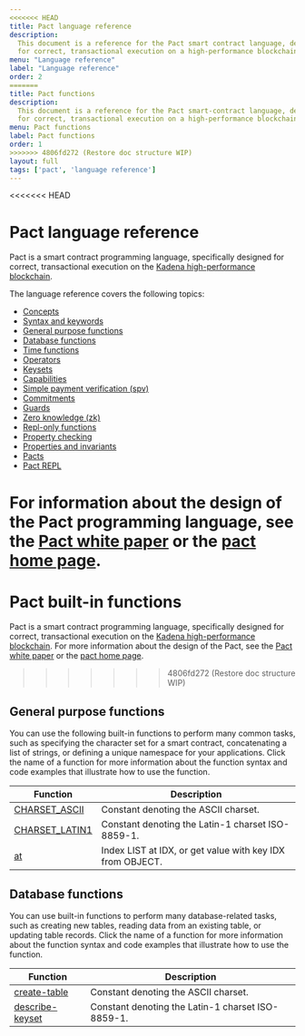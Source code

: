 ```yaml
---
<<<<<<< HEAD
title: Pact language reference
description:
  This document is a reference for the Pact smart contract language, designed
  for correct, transactional execution on a high-performance blockchain.
menu: "Language reference"
label: "Language reference"
order: 2
=======
title: Pact functions
description:
  This document is a reference for the Pact smart-contract language, designed
  for correct, transactional execution on a high-performance blockchain.
menu: Pact functions
label: Pact functions
order: 1
>>>>>>> 4806fd272 (Restore doc structure WIP)
layout: full
tags: ['pact', 'language reference']
---
```


<<<<<<< HEAD
# Pact language reference

Pact is a smart contract programming language, specifically designed for correct, transactional execution on the [Kadena high-performance blockchain](http://kadena.io).

The language reference covers the following topics:
- [Concepts](/reference/pact/concepts)
- [Syntax and keywords](/reference/pact/syntax)
- [General purpose functions](/reference/pact/general-functions)
- [Database functions](/reference/pact/general-functions)
- [Time functions](/reference/pact/functions/time)
- [Operators](/reference/pact/functions/operators)
- [Keysets](/reference/pact//functions/keysets)
- [Capabilities](/reference/pact//functions/capabilities)
- [Simple payment verification (spv)](/reference/pact/functions//spv)
- [Commitments](/reference/pact/functions/commitments)
- [Guards](/reference/pact/functions/guards)
- [Zero knowledge (zk)](/reference/pact/functions/zk)
- [Repl-only functions](/reference/pact/functions/repl-only-functions)
- [Property checking](/reference/pact/property-checking)
- [Properties and invariants](/reference/pact/properties-and-invariants)
- [Pacts](/reference/pact/pacts)
- [Pact REPL](/reference/pact/pact-repl-cli)

For information about the design of the Pact programming language, see the [Pact white paper](/kadena) or the [pact home page](http://kadena.io/#pactModal).
=======
# Pact built-in functions

Pact is a smart contract programming language, specifically designed for
correct, transactional execution on the [Kadena high-performance blockchain](http://kadena.io). 
For more information about the design of the Pact, see
the [Pact white paper](/kadena) or the [pact home page](http://kadena.io/#pactModal).
>>>>>>> 4806fd272 (Restore doc structure WIP)

## General purpose functions

You can use the following built-in functions to perform many common tasks, such as specifying the character set for a smart contract, concatenating a list of strings, or defining a unique namespace for your applications.
Click the name of a function for more information about the function syntax and code examples that illustrate how to use the function.

| Function | Description
| -------- | -----------
| [CHARSET_ASCII](/reference/pact-ref/general#charset_ascii) | Constant denoting the ASCII charset.
| [CHARSET_LATIN1](/reference/pact-ref/general#charset_latin1) | Constant denoting the Latin-1 charset ISO-8859-1.
| [at](/reference/pact-ref/general#at) | Index LIST at IDX, or get value with key IDX from OBJECT.

## Database functions

You can use built-in functions to perform many database-related tasks, such as creating new tables, reading data from an existing table, or updating table records.
Click the name of a function for more information about the function syntax and code examples that illustrate how to use the function.

| Function | Description
| -------- | -----------
| [create-table](/reference/pact-ref/database#create-table) | Constant denoting the ASCII charset.
| [describe-keyset](/reference/pact-ref/database#describe-keyset) | Constant denoting the Latin-1 charset ISO-8859-1.